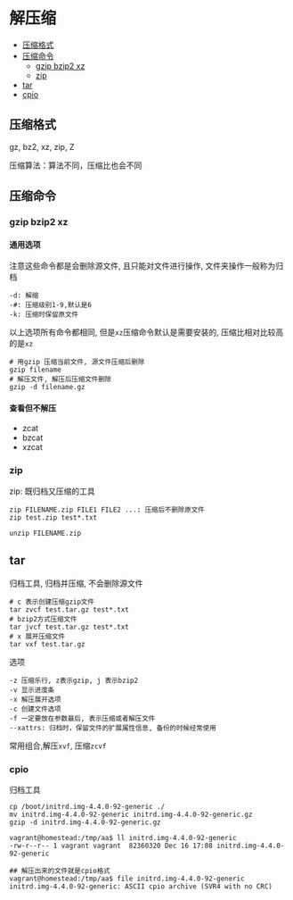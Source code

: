 # 解压缩

- [压缩格式](#zip-type)
- [压缩命令](#zip-command)
    - [gzip bzip2 xz](#gzip-bizp2-xz)
    - [zip](#zip)
- [tar](#tar)
- [cpio](#cpio)


<a name='zip-type'></a>
## 压缩格式

gz, bz2, xz, zip, Z

压缩算法：算法不同，压缩比也会不同

<a name='zip-command'></a>
## 压缩命令

<a name='gzip-bizp2-xz'></a>
### gzip bzip2 xz

#### 通用选项
注意这些命令都是会删除源文件, 且只能对文件进行操作, 文件夹操作一般称为归档

    -d: 解缩
    -#: 压缩级别1-9,默认是6
    -k: 压缩时保留原文件

以上选项所有命令都相同, 但是`xz`压缩命令默认是需要安装的, 压缩比相对比较高的是`xz`

    # 用gzip 压缩当前文件, 源文件压缩后删除
    gzip filename
    # 解压文件, 解压后压缩文件删除
    gzip -d filename.gz

#### 查看但不解压

* zcat
* bzcat
* xzcat

<a name='zip'></a>
### zip

zip: 既归档又压缩的工具

	zip FILENAME.zip FILE1 FILE2 ...: 压缩后不删除原文件
    zip test.zip test*.txt

	unzip FILENAME.zip

<a name='tar'></a>
## tar

归档工具, 归档并压缩, 不会删除源文件

    # c 表示创建压缩gzip文件
    tar zvcf test.tar.gz test*.txt
    # bzip2方式压缩文件
    tar jvcf test.tar.gz test*.txt
    # x 展开压缩文件
    tar vxf test.tar.gz

选项

    -z 压缩乐行, z表示gzip, j 表示bzip2
    -v 显示进度条
    -x 解压展开选项
    -c 创建文件选项
    -f 一定要放在参数最后, 表示压缩或者解压文件
    --xattrs: 归档时，保留文件的扩展属性信息, 备份的时候经常使用

常用组合,解压`xvf`, 压缩`zcvf`

<a name='cpio'></a>
### cpio

归档工具

    cp /boot/initrd.img-4.4.0-92-generic ./
    mv initrd.img-4.4.0-92-generic initrd.img-4.4.0-92-generic.gz
    gzip -d initrd.img-4.4.0-92-generic.gz

    vagrant@homestead:/tmp/aa$ ll initrd.img-4.4.0-92-generic
    -rw-r--r-- 1 vagrant vagrant  82360320 Dec 16 17:08 initrd.img-4.4.0-92-generic

    ## 解压出来的文件就是cpio格式
    vagrant@homestead:/tmp/aa$ file initrd.img-4.4.0-92-generic 
    initrd.img-4.4.0-92-generic: ASCII cpio archive (SVR4 with no CRC)
